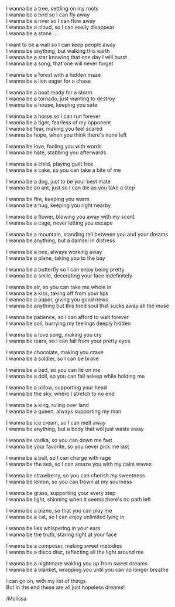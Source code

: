 I wanna be a tree, settling on my roots \
I wanna be a bird so I can fly away \
I wanna be a river so I can flow away\
I wanna be a cloud, so I can easily disappear \
I wanna be a stone ... 

I want to be a wall so I can keep people away \
I wanna be anything, but walking this earth \
I wanna be a star knowing that one day I will burst \
I wanna be a song, that one will never forget 

I wanna be a forest with a hidden maze \
I wanna be a lion eager for a chase 

I wanna be a boat ready for a storm \
I wanna be a tornado, just wanting to destroy \
I wanna be a house, keeping you safe  

I wanna be a horse so I can run forever  \
I wanna be a tiger, fearless of my opponent \
I wanna be fear, making you feel scared \
I wanna be hope, when you think there's none left 

I wanna be love, fooling you with words \
I wanna be hate, stabbing you afterwards

I wanna be a child, playing guilt free \
I wanna be a cake, so you can take a bite of me

I wanna be a dog, just to be your best mate  \
I wanna be an ant, just so I can die as you take a step

I wanna be fire, keeping you warm \
I wanna be a hug, keeping you right nearby

I wanna be a flower, blowing you away with my scent \
I wanna be a cage, never letting you escape 

I wanna be a mountain, standing tall between you and your dreams \
I wanna be anything, but a damsel in distress  

I wanna be a bee, always working away \
I wanna be a plane, taking you to the bay  

I wanna be a butterfly so I can enjoy being pretty \
I wanna be a smile, decorating your face indefinitely 

I wanna be air, so you can take me whole in \
I wanna be a kiss, taking off from your lips \
I wanna be a paper, giving you good news \
I wanna be anything but this tired soul that sucks away all the muse

I wanna be patience, so I can afford to wait forever \
I wanna be soil, burrying my feelings deeply hidden  

I wanna be a love song, making you cry \
I wanna be tears, so I can fall from your pretty eyes 

I wanna be chocolate, making you crave \
I wanna be a soldier, so I can be brave  

I wanna be a bed, so you can lie on me \
I wanna be a doll, so you can fall asleep while holding me 

I wanna be a pillow, supporting your head \
I wanna be the sky, where I stretch to no end  

I wanna be a king, ruling over land \
I wanna be a queen, always supporting my man 

I wanna be ice cream, so I can melt away \
I wanna be anything, but a body that will just waste away  

I wanna be vodka, so you can down me fast \
I wanna be your favorite, so you never pick me last 

I wanna be a bull, so I can charge with rage  \
I wanna be the sea, so I can amaze you with my calm waves

I wanna be strawberry, so you can cherish my sweetness \
I wanna be lemon, so you can frown at my sourness  

I wanna be grass, supporting your every step \
I wanna be light, shinning when it seems there's no path left  

I wanna be a piano, so that you can play me \
I wanna be a cat, so I can enjoy unlimited lying in

I wanna be lies whispering in your ears \
I wanna be the truth, staring right at your face

I wanna be a composer, making sweet melodies \
I wanna be a disco disc, reflecting all the light around me

I wanna be a nightmare waking you up from sweet dreams \
I wanna be a blanket, wrapping you until you can no longer breathe

I can go on, with my list of things \
But in the end these are all just hopeless dreams!

/Melissa
